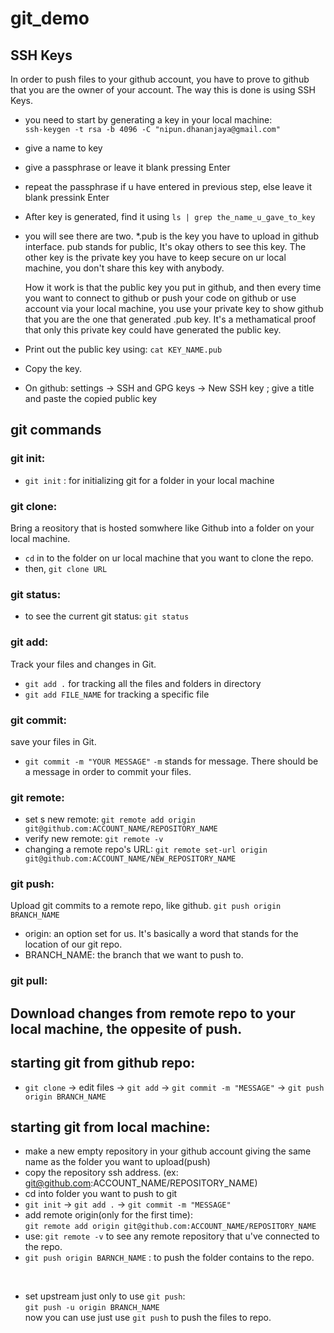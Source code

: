 # git_demo

## SSH Keys
In order to push files to your github account, you have to prove to github that you are the owner of your account.
The way this is done is using SSH Keys.

- you need to start by generating a key in your local machine: \
    `ssh-keygen -t rsa -b 4096 -C "nipun.dhananjaya@gmail.com"`
- give a name to key
- give a passphrase or leave it blank pressing Enter
- repeat the passphrase if u have entered in previous step, else leave it blank pressink Enter
- After key is generated, find it using `ls | grep the_name_u_gave_to_key`
- you will see there are two. *.pub is the key you have to upload in github interface. pub stands for public, It's okay others to see this key.
The other key is the private key you have to keep secure on ur local machine, you don't share this key with anybody.

    How it work is that the public key you put in github, and then every time you want to connect to github or push your code on github or use account via your local machine, you use your private key to show github that you are the one that generated .pub key. It's a methamatical proof that only this private key could have generated the public key. 

- Print out the public key using: `cat KEY_NAME.pub`
- Copy the key.
- On github: settings -> SSH and GPG keys -> New SSH key ; give a title and paste the copied public key


## git commands

### git init:
- `git init` : for initializing git for a folder in your local machine

### git clone: 
Bring a reository that is hosted somwhere like Github into a folder on your local machine.
- `cd` in to the folder on ur local machine that you want to clone the repo.
- then, `git clone URL`

### git status:
- to see the current git status: `git status`

### git add:
Track your files and changes in Git.
- `git add .` for tracking all the files and folders in directory
- `git add FILE_NAME` for tracking a specific file

### git commit:
save your files in Git.
- `git commit -m "YOUR MESSAGE"` 
    `-m` stands for message. There should be a message in order to commit your files.

### git remote:
- set s new remote: `git remote add origin git@github.com:ACCOUNT_NAME/REPOSITORY_NAME`
- verify new remote: `git remote -v`
- changing a remote repo's URL: 
    `git remote set-url origin git@github.com:ACCOUNT_NAME/NEW_REPOSITORY_NAME`

### git push:
Upload git commits to a remote repo, like github.
`git push origin BRANCH_NAME`
- origin: an option set for us. It's basically a word that stands for the location of our git repo. 
- BRANCH_NAME: the branch that we want to push to.

### git pull:
Download changes from remote repo to your local machine, the oppesite of push.
- 


## starting git from github repo:
- `git clone` -> edit files -> `git add` -> `git commit -m "MESSAGE"` -> `git push origin BRANCH_NAME`

## starting git from local machine:
- make a new empty repository in your github account giving the same name as the folder you want to upload(push)
- copy the repository ssh address. (ex: git@github.com:ACCOUNT_NAME/REPOSITORY_NAME)
- cd into folder you want to push to git
- `git init` -> `git add .` -> `git commit -m "MESSAGE"` 
- add remote origin(only for the first time): \
    `git remote add origin git@github.com:ACCOUNT_NAME/REPOSITORY_NAME` 
- use: `git remote -v` to see any remote repository that u've connected to the repo.
- `git push origin BARNCH_NAME` : to push the folder contains to the repo. 
<br />

- set upstream just only to use `git push`: \
    `git push -u origin BRANCH_NAME` \
    now you can use just use `git push` to push the files to repo.